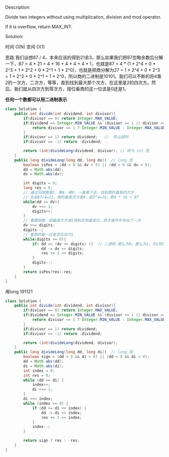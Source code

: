 Description:

Divide two integers without using multiplication, division and mod operator.

If it is overflow, return MAX_INT.

Solution:

时间 O(N) 空间 O(1)

思路
我们设想87 / 4，本来应该的得到21余3，那么如果我们把87忽略余数后分解一下，87 = 4 * 21 = 4 * 16 + 4 * 4 + 4 * 1，也就是87 = 4 * (1 * 2^4 + 0 * 2^3 + 1 * 2^2 + 0 * 2^1 + 1 * 2^0)，也就是把商分解为27 = 1 * 2^4 + 0 * 2^3 + 1 * 2^2 + 0 * 2^1 + 1 * 2^0，所以商的二进制是10101。我们可以不断的将4乘2的一次方，二次方，等等，直到找到最大那个次方，在这里是2的四次方。然后，我们就从四次方到零次方，按位看商的这一位该是0还是1。

**任何一个数都可以用二进制表示**

```java
class Solution {
    public int divide(int dividend, int divisor){  
        if(divisor == 0) return Integer.MAX_VALUE;
        if(dividend == Integer.MIN_VALUE && (divisor == 1 || divisor == -1)){
            return divisor == 1 ? Integer.MIN_VALUE : Integer.MAX_VALUE;
        }
        if(divisor == 1) return dividend;   //  防止超时
        if(divisor == -1) return -dividend;

        return (int)divideLong(dividend, divisor); // 转为 int 型
    }
    public long divideLong(long dd, long dv){  // long 型
        boolean isPos = (dd > 0 && dv > 0) || (dd < 0 && dv < 0);
        dd = Math.abs(dd);
        dv = Math.abs(dv);

        int digits = 0;
        long res = 0;
        // 通过将除数乘2，乘4，乘8，一直乘下去，找到商的最高的次方
        // 比如87/4=21，商的最高次方是4，即2^4=16，即4 * 16 < 87
        while(dd >= dv){
            dv <<= 1;
            digits++;
        }
        // 重置除数，把最高次方减1得到实际最高位，刚才循环中多加了一次
        dv >>= digits;
        digits--;
        // 看商的每一位是否应该为1
        while(digits >= 0){
            if( dd >= (dv << digits) ){  // 二进制 要么为0，要么为1，为1则加上该值
                dd -= dv << digits;
                res += 1 << digits;
            }
            digits--;
        }
        return isPos?res:-res;
    }
}
```

用long
191121
```java
class Solution {
    public int divide(int dividend, int divisor){  
        if(divisor == 0) return Integer.MAX_VALUE;
        if(dividend == Integer.MIN_VALUE && (divisor == 1 || divisor == -1)){
            return divisor == 1 ? Integer.MIN_VALUE : Integer.MAX_VALUE;
        }
        if(divisor == 1) return dividend;   
        if(divisor == -1) return -dividend;

        return (int)divideLong(dividend, divisor); 
    }
    public long divideLong(long dd, long di){  // long 型
        boolean sign = (dd > 0 && di > 0) || (dd < 0 && di < 0);
        dd = Math.abs(dd);
        di = Math.abs(di);
        int index = 0;
        int res = 0;
        while (dd >= di) {
            index++;
            di <<= 1;
        }
        di >>= index;
        while (index >= 0) {
            if (dd >= di << index) {
                dd -= di << index;
                res += 1 << index;
            }
            index--;
        }

        return sign ? res : -res;
    }
}
```
